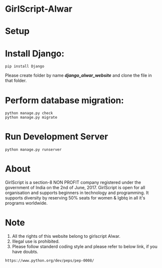# GirlScript-Alwar

# Setup
# Install Django:

 ```
 pip install Django
 ```
Please create folder by name ***django_alwar_website*** and clone the file in that folder.

# Perform database migration:

```
python manage.py check
python manage.py migrate
```

# Run Development Server

``` 
python manage.py runserver
```

# About

GirlScript is a section-8 NON PROFIT company registered under the government of India on the 2nd of June, 2017. GirlScript is open for all organisation and supports beginners in technology and programming. It supports diversity by reserving 50% seats for women & lgbtq in all it's programs worldwide.

# Note

1. All the rights of this website belong to girlscript Alwar.
2. Illegal use is prohibited.
3. Please follow standerd coding style and please refer to below link, if you have doubts.

```
https://www.python.org/dev/peps/pep-0008/
```
